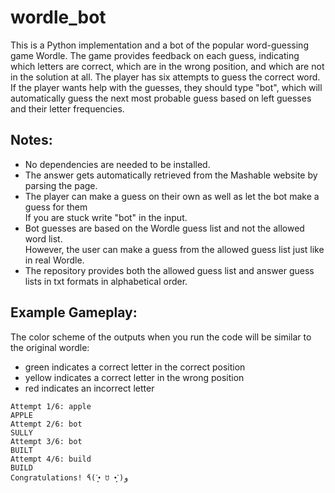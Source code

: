 # wordle_bot

This is a Python implementation and a bot of the popular word-guessing game Wordle. 
The game provides feedback on each guess, indicating which letters are correct, which are in the wrong position, 
and which are not in the solution at all. The player has six attempts to guess the correct word. 
If the player wants help with the guesses, they should type "bot", which will automatically guess the next 
most probable guess based on left guesses and their letter frequencies.


## Notes:

* No dependencies are needed to be installed.
* The answer gets automatically retrieved from the Mashable website by parsing the page.
* The player can make a guess on their own as well as let the bot make a guess for them <br>
  If you are stuck write "bot" in the input. 
* Bot guesses are based on the Wordle guess list and not the allowed word list. <br>
  However, the user can make a guess from the allowed guess list just like in real Wordle. 
* The repository provides both the allowed guess list and answer guess lists in txt formats in alphabetical order. 


## Example Gameplay:

The color scheme of the outputs when you run the code will be similar to the original wordle: 
* green indicates a correct letter in the correct position
* yellow indicates a correct letter in the wrong position
* red indicates an incorrect letter

```
Attempt 1/6: apple
APPLE
Attempt 2/6: bot
SULLY
Attempt 3/6: bot
BUILT
Attempt 4/6: build
BUILD
Congratulations! ٩̋(ˊ•͈ ꇴ •͈ˋ)و
```
